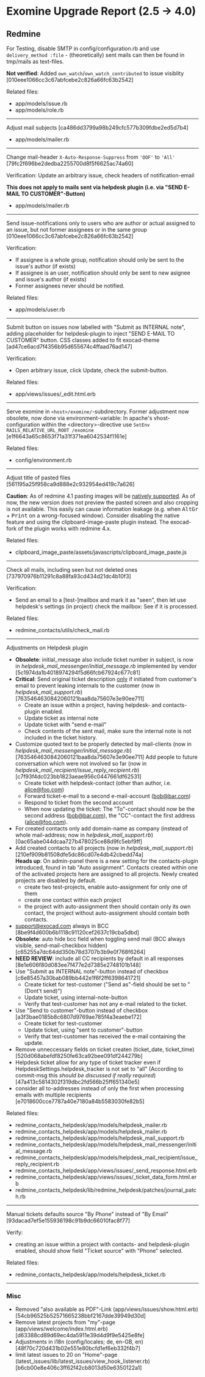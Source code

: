 # Exomine Upgrade Report (2.5 -> 4.0)

## Redmine

For Testing, disable SMTP in config/configuration.rb and use `delivery_method :file` - (theoretically) sent mails can then be found in tmp/mails as text-files.

__Not verified__: Added `own_watch`/`own_watch_contributed` to issue visiblity [010eee1066cc3c67abfcebe2c826a66fc63b2542]

Related files:
* app/models/issue.rb
* app/models/role.rb
---

Adjust mail subjects [ca486dd3799a98b249cfc577b309fdbe2ed5d7b4]
* app/models/mailer.rb
---
Change mail-header `X-Auto-Response-Suppress` from `'OOF'` to `'All'` [79fc2f696be2dedba2255700d8f5f6625ac74a60]

Verification: Update an arbitrary issue, check headers of notification-email

**This does not apply to mails sent via helpdesk plugin (i.e. via "SEND E-MAIL TO CUSTOMER"-Button)**
* app/models/mailer.rb
---
Send issue-notifications only to users who are author or actual assigned to an issue, but not former assignees or in the same group [010eee1066cc3c67abfcebe2c826a66fc63b2542]

Verification:
* If assignee is a whole group, notification should only be sent to the issue's author (if exists)
* If assignee is an user, notification should only be sent to new asignee and issue's author (if exists)
* Former assignees never should be notified.

Related files:
* app/models/user.rb
---
Submit button on issues now labelled with "Submit as INTERNAL note", adding placeholder for helpdesk-plugin to inject "SEND E-MAIL TO CUSTOMER" button. CSS classes added to fit exocad-theme [ad47ce6acd7f4356b95d655674c4ffaad76ad147]

Verification:
* Open arbitrary issue, click Update, check the submit-button.

Related files:
* app/views/issues/_edit.html.erb
---
Serve exomine in `<host>/exomine/`-subdirectory. Former adjustment now obsolete, now done via environment-variable: In apache's vhost-configuration within the \<directory\>-directive use `SetEnv RAILS_RELATIVE_URL_ROOT /exomine` [e1f6643a65c8653f71a31f371ea6042534f1161e]

Related files:
* config/environment.rb

---
Adjust title of pasted files [561195a25f958ca9d888e2c932954ed419c7a626]

__Caution__: As of redmine 4.1 pasting images will be [natively supported](http://www.redmine.org/issues/3816). As of now, the new version does not preview the pasted screen and also cropping is not available. This easily can cause information leakage (e.g. when <kbd>AltGr</kbd> + <kbd>Print</kbd> on a wrong-focused window). Consider disabling the native feature and using the clipboard-image-paste plugin instead. The exocad-fork of the plugin works with redmine 4.x.

Related files:
* clipboard_image_paste/assets/javascripts/clipboard_image_paste.js
---
Check all mails, including seen but not deleted ones [737970976b11291c8a88fa93cd434d21dc4b10f3]

Verification:
* Send an email to a [test-]mailbox and mark it as "seen", then let use helpdesk's settings (in project) check the mailbox: See if it is processed.

Related files:
* redmine_contacts/utils/check_mail.rb
---

Adjustments on Helpdesk plugin
* __Obsolete__: initial_message also include ticket number in subject, is now in *helpdesk_mail_messenger/initial_message.rb* implemented by vendor [5c1974da1b4018974294f5d66fcb67924c677c81]
* __Critical__: Send original ticket description <u>only</u> if initiated from customer's email to prevent leaking internals to the customer (now in *helpdesk_mail_support.rb*) [7635464630842060121baa8da75607e3e90ee711]
    * Create an issue within a project, having helpdesk- and contacts-plugin enabled.
    * Update ticket as internal note
    * Update ticket with "send e-mail"
    * Check contents of the sent mail, make sure the internal note is not included in the ticket history.
* Customize quoted text to be properly detected by mail-clients (now in *helpdesk_mail_messenger/initial_message.rb*) [7635464630842060121baa8da75607e3e90ee711]
Add people to future conversation which were not involved so far (now in *helpdesk_mail_recipient/issue_reply_recipient.rb*) [c7f93f4dc023bb1823aeae956c0447661df62531]
    * Create ticket with helpdesk-contact (other than author, i.e. alice@foo.com)
    * Forward ticket-e-mail to a second e-mail-account (bob@bar.com)
    * Respond to ticket from the second account
    * When now updating the ticket: The "To"-contact should now be the second address (bob@bar.com), the "CC"-contact the first address (alice@foo.com).
* For created contacts only add domain-name as company (instead of whole mail-address; now in *helpdesk_mail_support.rb*) [0ac65abe044dcaa727b478025ce88d9fc5ebf9ff]
* Add created contacts to all projects (now in *helpdesk_mail_support.rb*) [210ef909b81508dfe5dc86cd07e4db42cbedd74a]<br>
__Heads up__: On admin-panel there is a new setting for the contacts-plugin introduced, found in tab "Auto assignment". Contacts created within one of the activated projects here are assigned to all projects. Newly created projects are disabled by default.
    * create two test-projects, enable auto-assignment for only one of them
    * create one contact within each project
    * the project with auto-assignment then should contain only its own contact, the project without auto-assignment should contain both contacts.
* support@exocad.com always in BCC [8be9f4d600b6b1118c91120cef2637c19cba5dbd]
* __Obsolete__: auto hide bcc field when toggling send mail (BCC always visible, send-mail-checkbox hidden) [c65255a7dc64dd350b78d3707b3b9e0f768f6264]
* __NEED REVIEW__: include all CC recipients by default in all responses [8e1e606f80d083ee7f477e2d7385e2748101b148]
* Use "Submit as INTERNAL note"-button instead of checkbox [c6e85457a30bab089bb442e1f6f2ff6398641721]
    * Create ticket for test-customer ("Send as"-field should be set to "(Dont't send)")
    * Update ticket, using internal-note-button
    * Verify that test-customer has not any e-mail related to the ticket.
* Use "Send to customer"-button instead of checkbox [a3f3bae0185b8c6807d9769ae785f4a3eaebe172]
    * Create ticket for test-customer
    * Update ticket, using "sent to customer"-button
    * Verify that test-customer has received the e-mail containing the update.
* Remove unneccessary fields on ticket createn (ticket_date, ticket_time) [520d068abefdf8250fe63ca92bee091df244279b]
* Helpdesk ticket allow for any type of ticket tracker even if HelpdeskSettings.helpdesk_tracker is not set to "all" (According to commit-msg this _should be discussed if really required_) [47a413c5814302f319dbc2fd566b25ff651340e5]
* consider all to-addresses instead of only the first when processing emails with multiple recipients [e7018600cce7787a40e7180a84b5583030fe82b5]


Related files:
* redmine_contacts_helpdesk/app/models/helpdesk_mailer.rb
* redmine_contacts_helpdesk/app/models/helpdesk_mailer.rb
* redmine_contacts_helpdesk/app/models/helpdesk_mail_support.rb
* redmine_contacts_helpdesk/app/models/helpdesk_mail_messenger/initial_message.rb
* redmine_contacts_helpdesk/app/models/helpdesk_mail_recipient/issue_reply_recipient.rb
* redmine_contacts_helpdesk/app/views/issues/_send_response.html.erb
* redmine_contacts_helpdesk/app/views/issues/_ticket_data_form.html.erb
* redmine_contacts_helpdesk/lib/redmine_helpdesk/patches/journal_patch.rb

---

Manual tickets defaults source "By Phone" instead of "By Email" [93dacad7ef5e155936198c91b9dc66010fac8f77]

Verify:
* creating an issue within a project with contacts- and helpdesk-plugin enabled, should show field "Ticket source" with "Phone" selected.

Related files:
* redmine_contacts_helpdesk/app/models/helpdesk_ticket.rb

---

### Misc
* Removed "also available as PDF"-Link (app/views/issues/show.html.erb) [54cb96525b52571665238bbf2167dde39949d30d]
* Remove latest projects from "my"-page (app/views/welcome/index.html.erb) [d63388cd89d69ec4da5911e39d4d9f9e5425e8fe]
* Adjustments in i18n (config/locales; de, en-GB, en) [48f70c720d431b02e551e80bcfd1ef6eb332f4b7]
* limit latest issues to 20 on "Home"-page (latest_issues/lib/latest_issues/view_hook_listener.rb) [b6cb00e8e406c3ff62f42cb8013d50e6350122a1]
